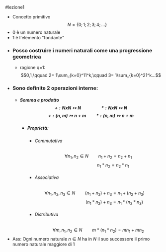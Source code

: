#lezione1 
- Concetto primitivo
$$N=\{0;1;2;3;4;...\}$$
- 0 è un numero naturale
- 1 è l'elemento "fondante"
- ### Posso costruire i numeri naturali come una progressione geometrica
	- ragione q=1: $$0,1,\qquad 2= 1\sum_{k=0}^11^k,\qquad 3= 1\sum_{k=0}^21^k...$$
- ### Sono definite 2 operazioni interne:
	- ##### Somma e prodotto$$+:NxN\longmapsto N \qquad \qquad *:NxN\longmapsto N$$$$+:(n,m)\longmapsto n+m \qquad*:(n,m)\longmapsto n+m $$
		- ##### Proprietà:
			- ###### Commutativa
				$$\forall n_1,n_2 \in N \qquad n_1+n_2=n_2+n_1$$$$\qquad \qquad \qquad n_1*n_2=n_2*n_1$$
			- ###### Associativa
			$$\forall n_1,n_2,n_3 \in N \qquad (n_1+n_2)+n_3=n_1+(n_2+n_3)$$
			$$\qquad \qquad \qquad \qquad (n_1*n_2)+n_3=n_1*(n_2*n_3)$$
			- ###### Distributiva
				$$\forall m,n_1,n_2 \in N \qquad m*(n_1*n_2)=mn_1+mn_2$$
- Ass: Ogni numero naturale $n\in N$ ha in $N$ il suo successore
	il primo numero naturale maggiore di 1

